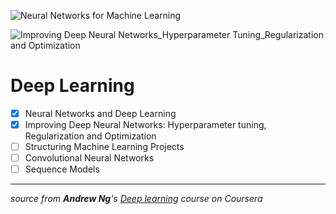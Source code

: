 ![Neural Networks for Machine Learning](https://user-images.githubusercontent.com/21110541/29741101-6c274534-8a66-11e7-9e69-d3f2a362af8d.png)

![Improving Deep Neural Networks_Hyperparameter Tuning_Regularization and Optimization](https://user-images.githubusercontent.com/21110541/30242116-bd3cb3b6-9590-11e7-9621-aa30536d1a35.PNG)



# Deep Learning
+ [x] Neural Networks and Deep Learning
+ [x] Improving Deep Neural Networks: Hyperparameter tuning, Regularization and Optimization
+ [ ] Structuring Machine Learning Projects
+ [ ] Convolutional Neural Networks
+ [ ] Sequence Models

---
*source from **Andrew Ng**'s [Deep learning](https://www.coursera.org/specializations/deep-learning) course on Coursera*
